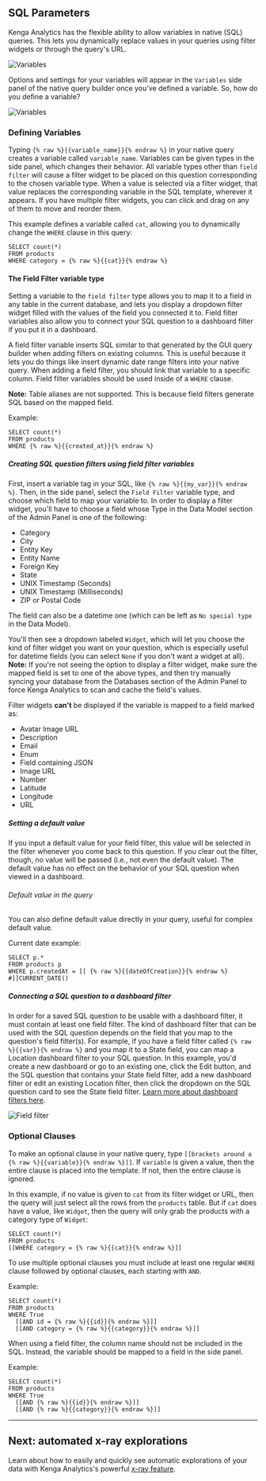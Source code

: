## SQL Parameters

Kenga Analytics has the flexible ability to allow variables in native (SQL) queries. This lets you dynamically replace values in your queries using filter widgets or through the query's URL.

![Variables](images/sql-parameters/02-widget.png)

Options and settings for your variables will appear in the `Variables` side panel of the native query builder once you've defined a variable. So, how do you define a variable?

![Variables](images/sql-parameters/01-variables.png)

### Defining Variables

Typing `{% raw %}{{variable_name}}{% endraw %}` in your native query creates a variable called `variable_name`. Variables can be given types in the side panel, which changes their behavior. All variable types other than `field filter` will cause a filter widget to be placed on this question corresponding to the chosen variable type. When a value is selected via a filter widget, that value replaces the corresponding variable in the SQL template, wherever it appears. If you have multiple filter widgets, you can click and drag on any of them to move and reorder them.

This example defines a variable called `cat`, allowing you to dynamically change the `WHERE` clause in this query:

```
SELECT count(*)
FROM products
WHERE category = {% raw %}{{cat}}{% endraw %}
```

#### The Field Filter variable type

Setting a variable to the `field filter` type allows you to map it to a field in any table in the current database, and lets you display a dropdown filter widget filled with the values of the field you connected it to. Field filter variables also allow you to connect your SQL question to a dashboard filter if you put it in a dashboard.

A field filter variable inserts SQL similar to that generated by the GUI query builder when adding filters on existing columns. This is useful because it lets you do things like insert dynamic date range filters into your native query. When adding a field filter, you should link that variable to a specific column. Field filter variables should be used inside of a `WHERE` clause.

**Note:** Table aliases are not supported. This is because field filters generate SQL based on the mapped field.

Example:

```
SELECT count(*)
FROM products
WHERE {% raw %}{{created_at}}{% endraw %}
```

##### Creating SQL question filters using field filter variables

First, insert a variable tag in your SQL, like `{% raw %}{{my_var}}{% endraw %}`. Then, in the side panel, select the `Field Filter` variable type, and choose which field to map your variable to. In order to display a filter widget, you'll have to choose a field whose Type in the Data Model section of the Admin Panel is one of the following:

- Category
- City
- Entity Key
- Entity Name
- Foreign Key
- State
- UNIX Timestamp (Seconds)
- UNIX Timestamp (Milliseconds)
- ZIP or Postal Code

The field can also be a datetime one (which can be left as `No special type` in the Data Model).

You'll then see a dropdown labeled `Widget`, which will let you choose the kind of filter widget you want on your question, which is especially useful for datetime fields (you can select `None` if you don't want a widget at all). **Note:** If you're not seeing the option to display a filter widget, make sure the mapped field is set to one of the above types, and then try manually syncing your database from the Databases section of the Admin Panel to force Kenga Analytics to scan and cache the field's values.

Filter widgets **can't** be displayed if the variable is mapped to a field marked as:

- Avatar Image URL
- Description
- Email
- Enum
- Field containing JSON
- Image URL
- Number
- Latitude
- Longitude
- URL

##### Setting a default value

If you input a default value for your field filter, this value will be selected in the filter whenever you come back to this question. If you clear out the filter, though, no value will be passed (i.e., not even the default value). The default value has no effect on the behavior of your SQL question when viewed in a dashboard.

###### Default value in the query

You can also define default value directly in your query, useful for complex default value.

Current date example:

```
SELECT p.*
FROM products p
WHERE p.createdAt = [[ {% raw %}{{dateOfCreation}}{% endraw %} #]]CURRENT_DATE()
```

##### Connecting a SQL question to a dashboard filter

In order for a saved SQL question to be usable with a dashboard filter, it must contain at least one field filter. The kind of dashboard filter that can be used with the SQL question depends on the field that you map to the question's field filter(s). For example, if you have a field filter called `{% raw %}{{var}}{% endraw %}` and you map it to a State field, you can map a Location dashboard filter to your SQL question. In this example, you'd create a new dashboard or go to an existing one, click the Edit button, and the SQL question that contains your State field filter, add a new dashboard filter or edit an existing Location filter, then click the dropdown on the SQL question card to see the State field filter. [Learn more about dashboard filters here](08-dashboard-filters.md).

![Field filter](images/sql-parameters/state-field-filter.png)

### Optional Clauses

To make an optional clause in your native query, type `[[brackets around a {% raw %}{{variable}}{% endraw %}]]`. If `variable` is given a value, then the entire clause is placed into the template. If not, then the entire clause is ignored.

In this example, if no value is given to `cat` from its filter widget or URL, then the query will just select all the rows from the `products` table. But if `cat` does have a value, like `Widget`, then the query will only grab the products with a category type of `Widget`:

```
SELECT count(*)
FROM products
[[WHERE category = {% raw %}{{cat}}{% endraw %}]]
```

To use multiple optional clauses you must include at least one regular `WHERE` clause followed by optional clauses, each starting with `AND`.

Example:

```
SELECT count(*)
FROM products
WHERE True
  [[AND id = {% raw %}{{id}}{% endraw %}]]
  [[AND category = {% raw %}{{category}}{% endraw %}]]
```

When using a field filter, the column name should not be included in the SQL. Instead, the variable should be mapped to a field in the side panel.

Example:

```
SELECT count(*)
FROM products
WHERE True
  [[AND {% raw %}{{id}}{% endraw %}]]
  [[AND {% raw %}{{category}}{% endraw %}]]
```

---

## Next: automated x-ray explorations

Learn about how to easily and quickly see automatic explorations of your data with Kenga Analytics's powerful [x-ray feature](14-x-rays.md).
